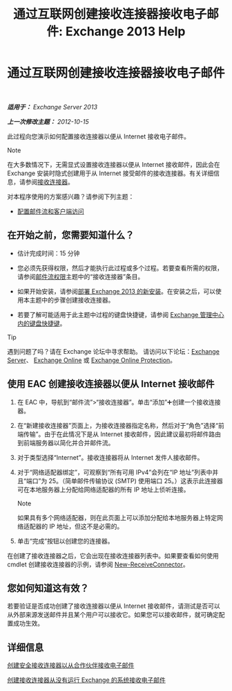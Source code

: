 ﻿---
title: '通过互联网创建接收连接器接收电子邮件: Exchange 2013 Help'
TOCTitle: 通过互联网创建接收连接器接收电子邮件
ms:assetid: 534bbd32-a0db-4d50-9579-4933b156d7b3
ms:mtpsurl: https://technet.microsoft.com/zh-cn/library/JJ657447(v=EXCHG.150)
ms:contentKeyID: 50490557
ms.date: 01/11/2018
mtps_version: v=EXCHG.150
ms.translationtype: HT
---

# 通过互联网创建接收连接器接收电子邮件

 

_**适用于：** Exchange Server 2013_

_**上一次修改主题：** 2012-10-15_

此过程向您演示如何配置接收连接器以便从 Internet 接收电子邮件。

> [!NOTE]
> 在大多数情况下，无需显式设置接收连接器以便从 Internet 接收邮件，因此会在 Exchange 安装时隐式创建用于从 Internet 接受邮件的接收连接器。有关详细信息，请参阅<a href="receive-connectors-exchange-2013-help.md">接收连接器</a>。


对本程序使用的方案感兴趣？请参阅下列主题：

  - [配置邮件流和客户端访问](configure-mail-flow-and-client-access-exchange-2013-help.md)

## 在开始之前，您需要知道什么？

  - 估计完成时间：15 分钟

  - 您必须先获得权限，然后才能执行此过程或多个过程。若要查看所需的权限，请参阅[邮件流权限](mail-flow-permissions-exchange-2013-help.md)主题中的“接收连接器”条目。

  - 如果开始安装，请参阅[部署 Exchange 2013 的新安装](deploy-a-new-installation-of-exchange-2013-exchange-2013-help.md)。在安装之后，可以使用本主题中的步骤创建接收连接器。

  - 若要了解可能适用于此主题中过程的键盘快捷键，请参阅 [Exchange 管理中心内的键盘快捷键](keyboard-shortcuts-in-the-exchange-admin-center-exchange-online-protection-help.md)。

> [!tip]
> 遇到问题了吗？请在 Exchange 论坛中寻求帮助。 请访问以下论坛：<a href="https://go.microsoft.com/fwlink/p/?linkid=60612">Exchange Server</a>、 <a href="https://go.microsoft.com/fwlink/p/?linkid=267542">Exchange Online</a> 或 <a href="https://go.microsoft.com/fwlink/p/?linkid=285351">Exchange Online Protection</a>。


## 使用 EAC 创建接收连接器以便从 Internet 接收邮件

1.  在 EAC 中，导航到“邮件流”\>“接收连接器”。单击“添加”![添加图标](images/JJ218640.c1e75329-d6d7-4073-a27d-498590bbb558(EXCHG.150).gif "添加图标")创建一个接收连接器。

2.  在“新建接收连接器”页面上，为接收连接器指定名称，然后对于“角色”选择“前端传输”。由于在此情况下是从 Internet 接收邮件，因此建议最初将邮件路由到前端服务器以简化并合并邮件流。

3.  对于类型选择“Internet”。接收连接器将从 Internet 发件人接收邮件。

4.  对于“网络适配器绑定”，可观察到“所有可用 IPv4”会列在“IP 地址”列表中并且“端口”为 25。（简单邮件传输协议 (SMTP) 使用端口 25。）这表示此连接器可在本地服务器上分配给网络适配器的所有 IP 地址上侦听连接。
    
    > [!NOTE]
    > 如果具有多个网络适配器，则在此页面上可以添加分配给本地服务器上特定网络适配器的 IP 地址，但这不是必需的。


5.  单击“完成”按钮以创建您的连接器。

在创建了接收连接器之后，它会出现在接收连接器列表中。如果要查看如何使用 cmdlet 创建接收连接器的示例，请参阅 [New-ReceiveConnector](https://technet.microsoft.com/zh-cn/library/bb125139\(v=exchg.150\))。

## 您如何知道这有效？

若要验证是否成功创建了接收连接器以便从 Internet 接收邮件，请测试是否可以从外部来源发送邮件并且某个用户可以接收它。如果您可以接收邮件，就可确定配置成功生效。

## 详细信息

[创建安全接收连接器以从合作伙伴接收电子邮件](create-a-secure-receive-connector-to-receive-email-from-a-partner-exchange-2013-help.md)

[创建接收连接器从没有运行 Exchange 的系统接收电子邮件](create-a-receive-connector-to-receive-email-from-a-system-not-running-exchange-exchange-2013-help.md)

